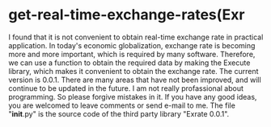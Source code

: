 # get-real-time-exchange-rates(Exr
I found that it is not convenient to obtain real-time exchange rate in practical application. In today's economic globalization, exchange rate is becoming more and more important, which is required by many software. Therefore, we can use a function to obtain the required data by making the Execute library, which makes it convenient to obtain the exchange rate. The current version is 0.0.1. There are many areas that have not been improved, and will continue to be updated in the future.
I am not really profassional about programming. So please forgive mistakes in it. If you have any good ideas, you are welcomed to leave comments or send e-mail to me. 
The file "__init__.py" is the source code of the third party library "Exrate 0.0.1".

